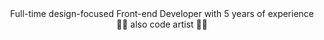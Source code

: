 <div align="center">Full-time design-focused Front-end Developer with 5 years of experience 👨‍💻 also code artist 🧑‍🎨</div>
